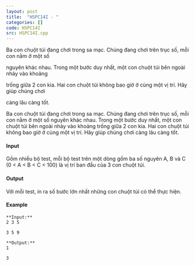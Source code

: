 ```yaml
---
layout: post
title:  "HSPC14I - "
categories: []
code: HSPC14I
src: HSPC14I.cpp
---
```




  


Ba con chuột túi đang chơi trong sa mạc. Chúng đang chơi trên trục số, mỗi con nằm ở một số

nguyên khác nhau. Trong một bước duy nhất, một con chuột túi bên ngoài nhảy vào khoảng

trống giữa 2 con kia. Hai con chuột túi không bao giờ ở cùng một vị trí. Hãy giúp chúng chơi

càng lâu càng tốt.

Ba con chuột túi đang chơi trong sa mạc. Chúng đang chơi trên trục số, mỗi con nằm ở một số nguyên khác nhau. Trong một bước duy nhất, một con chuột túi bên ngoài nhảy vào khoảng trống giữa 2 con kia. Hai con chuột túi không bao giờ ở cùng một vị trí. Hãy giúp chúng chơi càng lâu càng tốt.

#### Input

Gồm nhiều bộ test, mỗi bộ test trên một dòng gồm ba số nguyên A, B và C (0 < A < B < C < 100) là vị trí ban đầu của 3 con chuột túi.

#### Output

Với mỗi test, in ra số bước lớn nhất những con chuột túi có thể thực hiện.

#### Example

```
**Input:**
2 3 5
```

```
3 5 9

**Output:**
1

```

```
3
```

<!--more-->

